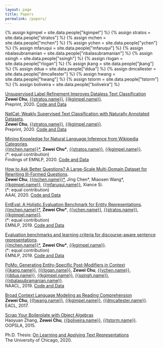 ```yaml
---
layout: page
title: Papers
permalink: /papers/
---
```


{% assign kgimpel = site.data.people["kgimpel"] %}
{% assign stratos = site.data.people["stratos"] %}
{% assign mchen = site.data.people["mchen"] %}
{% assign ychen = site.data.people["ychen"] %}
{% assign mfaruqui = site.data.people["mfaruqui"] %}
{% assign nbalasubramanian = site.data.people["nbalasubramanian"] %}
{% assign ssingh = site.data.people["ssingh"] %}
{% assign rlogan = site.data.people["rlogan"] %}
{% assign jkang = site.data.people["jkang"] %}
{% assign ddua = site.data.people["ddua"] %}
{% assign dmcallester = site.data.people["dmcallester"] %}
{% assign hwang = site.data.people["hwang"] %}
{% assign tstorm = site.data.people["tstorm"] %}
{% assign boliveira = site.data.people["boliveira"] %}

[Unsupervised Label Refinement Improves Dataless Text Classification](https://arxiv.org/abs/2012.04194) <br>
**Zewei Chu**, [{{stratos.name}}]({{stratos.url}}), [{{kgimpel.name}}]({{kgimpel.url}}). <br>
Preprint, 2020. [Code and Data](https://github.com/ZeweiChu/ULR)

[NatCat: Weakly Supervised Text Classification with Naturally Annotated Datasets](https://arxiv.org/abs/2009.14335). <br>
**Zewei Chu**, [{{stratos.name}}]({{stratos.url}}), [{{kgimpel.name}}]({{kgimpel.url}}). <br>
Preprint, 2020. [Code and Data](https://github.com/ZeweiChu/NatCat)


[Mining Knowledge for Natural Language Inference from Wikipedia Categories](https://arxiv.org/abs/2010.01239). <br>
[{{mchen.name}}\*]({{mchen.url}}), **Zewei Chu\***, [{{stratos.name}}]({{stratos.url}}), [{{kgimpel.name}}]({{kgimpel.url}}). <br>
(\*: equal contribution) <br>
Findings of EMNLP, 2020. [Code and Data](https://github.com/ZeweiChu/WikiNLI) <br>

[How to Ask Better Questions? A Large-Scale Multi-Domain Dataset for Rewriting Ill-Formed Questions](https://arxiv.org/abs/1911.09247). <br>
**Zewei Chu**, [{{mchen.name}}\*]({{mchen.url}}), Jing Chen\*, Miaosen Wang\*, [{{kgimpel.name}}]({{kgimpel.url}}), [{{mfaruqui.name}}]({{mfaruqui.url}}), Xiance Si. <br>
(\*: equal contribution) <br>
AAAI, 2020. [Code and Data](https://github.com/ZeweiChu/WikiNLI) <br>


[EntEval: A Holistic Evaluation Benchmark for Entity Representations](https://arxiv.org/abs/1909.00137). <br>
[{{mchen.name}}\*]({{mchen.url}}), **Zewei Chu\***,  [{{ychen.name}}]({{ychen.url}}), [{{stratos.name}}]({{stratos.url}}), [{{kgimpel.name}}]({{kgimpel.url}}). <br>
(\*: equal contribution) <br>
EMNLP, 2019. [Code and Data](https://github.com/ZeweiChu/EntEval) <br>

[Evaluation benchmarks and learning criteria for discourse-aware sentence representations](https://www.aclweb.org/anthology/D19-1060.pdf). <br>
[{{mchen.name}}\*]({{mchen.url}}), **Zewei Chu\***, [{{kgimpel.name}}]({{kgimpel.url}}). <br>
(\*: equal contribution) <br>
EMNLP, 2019. [Code and Data](https://github.com/ZeweiChu/DiscoEval) <br>


[PoMo: Generating Entity-Specific Post-Modifiers in Context](https://arxiv.org/pdf/1904.03111.pdf)<br>
[{{jkang.name}}]({{jkang.url}}), [{{rlogan.name}}]({{rlogan.url}}), **Zewei Chu**,  [{{ychen.name}}]({{ychen.url}}), [{{ddua.name}}]({{ddua.url}}), [{{kgimpel.name}}]({{kgimpel.url}}), [{{ssingh.name}}]({{ssingh.url}}), [{{nbalasubramanian.name}}]({{nbalasubramanian.url}}). <br>
NAACL, 2019. [Code and Data](https://github.com/StonyBrookNLP/PoMo?utm_source=catalyzex.com) <br>

[Broad Context Language Modeling as Reading Comprehension](https://arxiv.org/abs/1610.08431)<br>
**Zewei Chu**, [{{hwang.name}}]({{hwang.url}}), [{{kgimpel.name}}]({{kgimpel.url}}), [{{dmcallester.name}}]({{dmcallester.url}}). <br>
EACL, 2017. <br>

[Scrap Your Boilerplate with Object Algebras](https://core.ac.uk/download/pdf/192680302.pdf)<br>
Haoyuan Zhang, **Zewei Chu**, [{{boliveira.name}}]({{boliveira.url}}), [{{tstorm.name}}]({{tstorm.url}}). <br>
OOPSLA, 2015. <br>

Ph.D. Thesis: [On Learning and Applying Text Representations](https://knowledge.uchicago.edu/record/2666) <br>
The University of Chicago, 2020. 
